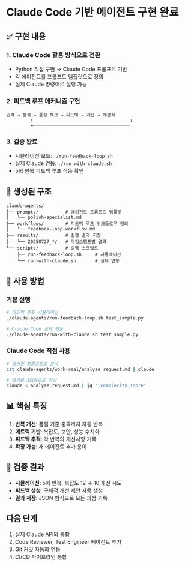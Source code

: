 # Claude Code 기반 에이전트 구현 완료

## ✅ 구현 내용

### 1. **Claude Code 활용 방식으로 전환**
- Python 직접 구현 → Claude Code 프롬프트 기반
- 각 에이전트를 프롬프트 템플릿으로 정의
- 실제 Claude 명령어로 실행 가능

### 2. **피드백 루프 메커니즘 구현**
```
입력 → 분석 → 품질 체크 → 피드백 → 개선 → 재분석
         ↑                                    ↓
         ←────────────────────────────────────
```

### 3. **검증 완료**
- 시뮬레이션 모드: `./run-feedback-loop.sh`
- 실제 Claude 연동: `./run-with-claude.sh`
- 5회 반복 피드백 루프 작동 확인

## 📁 생성된 구조

```
claude-agents/
├── prompts/          # 에이전트 프롬프트 템플릿
│   └── polish-specialist.md
├── workflows/        # 피드백 루프 워크플로우 정의
│   └── feedback-loop-workflow.md
├── results/          # 실행 결과 저장
│   └── 20250727_*/   # 타임스탬프별 결과
└── scripts/          # 실행 스크립트
    ├── run-feedback-loop.sh     # 시뮬레이션
    └── run-with-claude.sh       # 실제 연동

```

## 🚀 사용 방법

### 기본 실행
```bash
# 피드백 루프 시뮬레이션
./claude-agents/run-feedback-loop.sh test_sample.py

# Claude Code 실제 연동
./claude-agents/run-with-claude.sh test_sample.py
```

### Claude Code 직접 사용
```bash
# 생성된 프롬프트로 분석
cat claude-agents/work-real/analyze_request.md | claude

# 결과를 JSON으로 파싱
claude < analyze_request.md | jq '.complexity_score'
```

## 📊 핵심 특징

1. **반복 개선**: 품질 기준 충족까지 자동 반복
2. **메트릭 기반**: 복잡도, 보안, 성능 수치화
3. **피드백 추적**: 각 반복의 개선사항 기록
4. **확장 가능**: 새 에이전트 추가 용이

## 🎯 검증 결과

- **시뮬레이션**: 5회 반복, 복잡도 12 → 10 개선 시도
- **피드백 생성**: 구체적 개선 제안 자동 생성
- **결과 저장**: JSON 형식으로 모든 과정 기록

## 다음 단계

1. 실제 Claude API와 통합
2. Code Reviewer, Test Engineer 에이전트 추가
3. Git 커밋 자동화 연동
4. CI/CD 파이프라인 통합